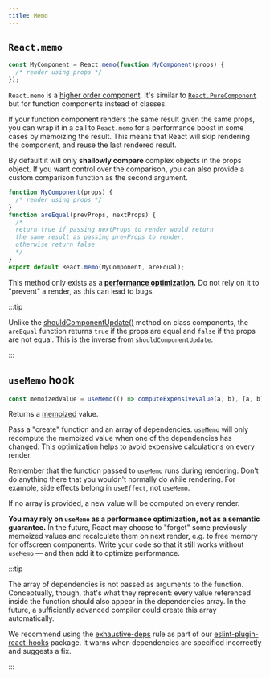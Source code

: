 ```yaml
---
title: Memo
---
```


## `React.memo`

```javascript
const MyComponent = React.memo(function MyComponent(props) {
  /* render using props */
});
```

`React.memo` is a [higher order component](https://www.reactjscn.com/docs/higher-order-components.html). It's similar to [`React.PureComponent`](#reactpurecomponent) but for function components instead of classes.

If your function component renders the same result given the same props, you can wrap it in a call to `React.memo` for a performance boost in some cases by memoizing the result. This means that React will skip rendering the component, and reuse the last rendered result.

By default it will only **shallowly compare** complex objects in the props object. If you want control over the comparison, you can also provide a custom comparison function as the second argument.

```javascript
function MyComponent(props) {
  /* render using props */
}
function areEqual(prevProps, nextProps) {
  /*
  return true if passing nextProps to render would return
  the same result as passing prevProps to render,
  otherwise return false
  */
}
export default React.memo(MyComponent, areEqual);
```

This method only exists as a **[performance optimization](https://www.reactjscn.com/docs/optimizing-performance.html).** Do not rely on it to "prevent" a render, as this can lead to bugs.

:::tip

Unlike the [shouldComponentUpdate()](https://www.reactjscn.com/docs/react-component.html#shouldcomponentupdate) method on class components, the `areEqual` function returns `true` if the props are equal and `false` if the props are not equal. This is the inverse from `shouldComponentUpdate`.

:::

## `useMemo` hook

```js
const memoizedValue = useMemo(() => computeExpensiveValue(a, b), [a, b]);
```

Returns a [memoized](https://en.wikipedia.org/wiki/Memoization) value.

Pass a "create" function and an array of dependencies. `useMemo` will only recompute the memoized value when one of the dependencies has changed. This optimization helps to avoid expensive calculations on every render.

Remember that the function passed to `useMemo` runs during rendering. Don't do anything there that you wouldn't normally do while rendering. For example, side effects belong in `useEffect`, not `useMemo`.

If no array is provided, a new value will be computed on every render.

**You may rely on `useMemo` as a performance optimization, not as a semantic guarantee.** In the future, React may choose to "forget" some previously memoized values and recalculate them on next render, e.g. to free memory for offscreen components. Write your code so that it still works without `useMemo` — and then add it to optimize performance.

:::tip

The array of dependencies is not passed as arguments to the function. Conceptually, though, that's what they represent: every value referenced inside the function should also appear in the dependencies array. In the future, a sufficiently advanced compiler could create this array automatically.

We recommend using the [exhaustive-deps](https://github.com/facebook/react/issues/14920) rule as part of our [eslint-plugin-react-hooks](https://www.npmjs.com/package/eslint-plugin-react-hooks#installation) package. It warns when dependencies are specified incorrectly and suggests a fix.

:::
